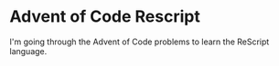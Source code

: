# Advent of Code Rescript

I'm going through the Advent of Code problems to learn the ReScript language.
